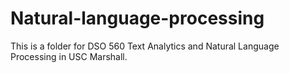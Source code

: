 # Natural-language-processing

This is a folder for DSO 560 Text Analytics and Natural Language Processing in USC Marshall.
